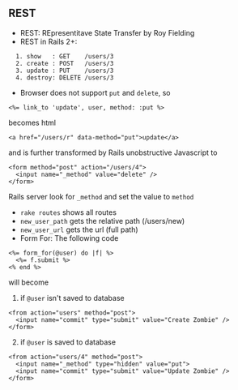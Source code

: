 ## REST

* REST: REpresentitave State Transfer by Roy Fielding
* REST in Rails 2+:
```
  1. show   : GET    /users/3
  2. create : POST   /users/3
  3. update : PUT    /users/3
  4. destroy: DELETE /users/3
```
* Browser does not support `put` and `delete`, so
``` 
<%= link_to 'update', user, method: :put %>
```
becomes html
```
<a href="/users/r" data-method="put">update</a>
```
and is further transformed by Rails unobstructive Javascript to
```
<form method="post" action="/users/4">
  <input name="_method" value="delete" />
</form>
```
Rails server look for `_method` and set the value to `method`
* `rake routes` shows all routes
* `new_user_path` gets the relative path (/users/new)
* `new_user_url` gets the url (full path)
* Form For: The following code
```
<%= form_for(@user) do |f| %>
  <%= f.submit %>
<% end %>
```
will become
  1. if `@user` isn't saved to database
  ```
  <from action="users" method="post">
    <input name="commit" type="submit" value="Create Zombie" />
  </form>
  ```
  2. if `@user` is saved to database
  ```
  <from action="users/4" method="post">
    <input name="_method" type="hidden" value="put">
    <input name="commit" type="submit" value="Update Zombie" />
  </form>
  ```
